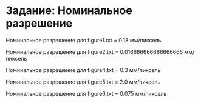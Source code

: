 # Задание: Номинальное разрешение
Номинальное разрешение для figure1.txt = 0.18 мм/пиксель

Номинальное разрешение для figure2.txt = 0.016666666666666666 мм/пиксель 

Номинальное разрешение для figure4.txt = 0.3 мм/пиксель

Номинальное разрешение для figure5.txt = 2.0 мм/пиксель

Номинальное разрешение для figure6.txt = 0.075 мм/пиксель
